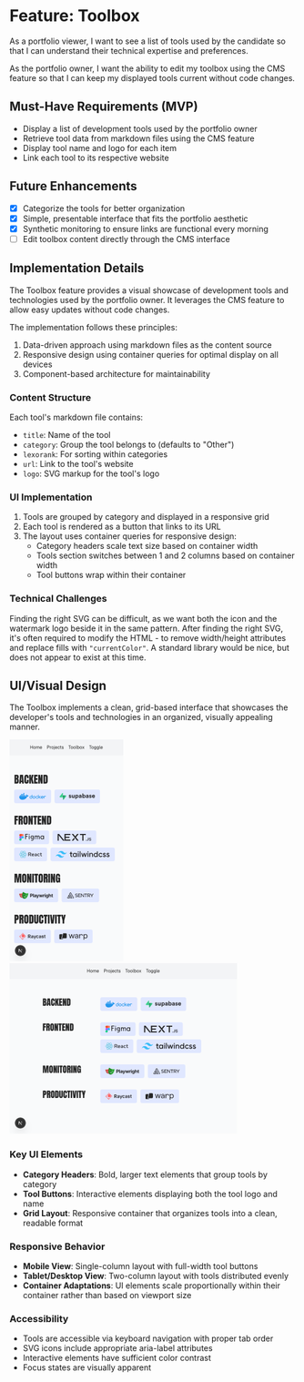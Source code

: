 # Feature: Toolbox

As a portfolio viewer, I want to see a list of tools used by the candidate so that I can understand their technical expertise and preferences.

As the portfolio owner, I want the ability to edit my toolbox using the CMS feature so that I can keep my displayed tools current without code changes.

## Must-Have Requirements (MVP)

- Display a list of development tools used by the portfolio owner
- Retrieve tool data from markdown files using the CMS feature
- Display tool name and logo for each item
- Link each tool to its respective website

## Future Enhancements

- [x] Categorize the tools for better organization
- [x] Simple, presentable interface that fits the portfolio aesthetic
- [x] Synthetic monitoring to ensure links are functional every morning
- [ ] Edit toolbox content directly through the CMS interface

## Implementation Details

The Toolbox feature provides a visual showcase of development tools and technologies used by the portfolio owner. It leverages the CMS feature to allow easy updates without code changes.

The implementation follows these principles:

1. Data-driven approach using markdown files as the content source
2. Responsive design using container queries for optimal display on all devices
3. Component-based architecture for maintainability

### Content Structure

Each tool's markdown file contains:
- `title`: Name of the tool
- `category`: Group the tool belongs to (defaults to "Other")
- `lexorank`: For sorting within categories
- `url`: Link to the tool's website
- `logo`: SVG markup for the tool's logo

### UI Implementation

1. Tools are grouped by category and displayed in a responsive grid
2. Each tool is rendered as a button that links to its URL
3. The layout uses container queries for responsive design:
   - Category headers scale text size based on container width
   - Tools section switches between 1 and 2 columns based on container width
   - Tool buttons wrap within their container

### Technical Challenges

Finding the right SVG can be difficult, as we want both the icon and the watermark logo beside it in the same pattern. After finding the right SVG, it's often required to modify the HTML - to remove width/height attributes and replace fills with `"currentColor"`. A standard library would be nice, but does not appear to exist at this time.

## UI/Visual Design

The Toolbox implements a clean, grid-based interface that showcases the developer's tools and technologies in an organized, visually appealing manner.

<a href="./assets/mobile.mp4"><img src="./assets/mobile.png" width="200" /></a>
<a href="./assets/desktop.mp4"><img src="./assets/desktop.png" width="400" /></a>

### Key UI Elements

- **Category Headers**: Bold, larger text elements that group tools by category
- **Tool Buttons**: Interactive elements displaying both the tool logo and name
- **Grid Layout**: Responsive container that organizes tools into a clean, readable format

### Responsive Behavior

- **Mobile View**: Single-column layout with full-width tool buttons
- **Tablet/Desktop View**: Two-column layout with tools distributed evenly
- **Container Adaptations**: UI elements scale proportionally within their container rather than based on viewport size

### Accessibility

- Tools are accessible via keyboard navigation with proper tab order
- SVG icons include appropriate aria-label attributes
- Interactive elements have sufficient color contrast
- Focus states are visually apparent
